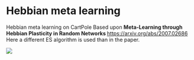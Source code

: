 # Hebbian meta learning
Hebbian meta learning on CartPole
Based upon <b> Meta-Learning through Hebbian Plasticity in Random Networks </b> https://arxiv.org/abs/2007.02686 <br/>
Here a different ES algorithm is used than in the paper. <br/>

![](runmodel.gif)
